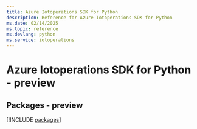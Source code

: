 ```yaml
---
title: Azure Iotoperations SDK for Python
description: Reference for Azure Iotoperations SDK for Python
ms.date: 02/14/2025
ms.topic: reference
ms.devlang: python
ms.service: iotoperations
---
```

# Azure Iotoperations SDK for Python - preview
## Packages - preview
[!INCLUDE [packages](iotoperations-index.md)]